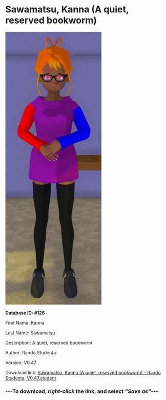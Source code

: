 # Sawamatsu, Kanna (A quiet, reserved bookworm)

<img src="https://raw.githubusercontent.com/Arbiter1223/Daigaku-Gurashi-Custom-Students/master/Students/Files/Sawamatsu%2C%20Kanna%20(A%20quiet%2C%20reserved%20bookworm).png" title="Sawamatsu, Kanna (A quiet, reserved bookworm) - Rando Studenta, V0.47">

**Database ID: #126**

First Name: Kanna

Last Name: Sawamatsu

Description: A quiet, reserved bookworm

Author: Rando Studenta

Version: V0.47

Download link: <a href="https://raw.githubusercontent.com/Arbiter1223/Daigaku-Gurashi-Custom-Students/master/Students/Files/Sawamatsu%2C%20Kanna%20(A%20quiet%2C%20reserved%20bookworm)%20-%20Rando%20Studenta%2C%20V0.47.student">Sawamatsu, Kanna (A quiet, reserved bookworm) - Rando Studenta, V0.47.student</a>

### ---**To download, _right-click_ the link, and select _"Save as"_**---
